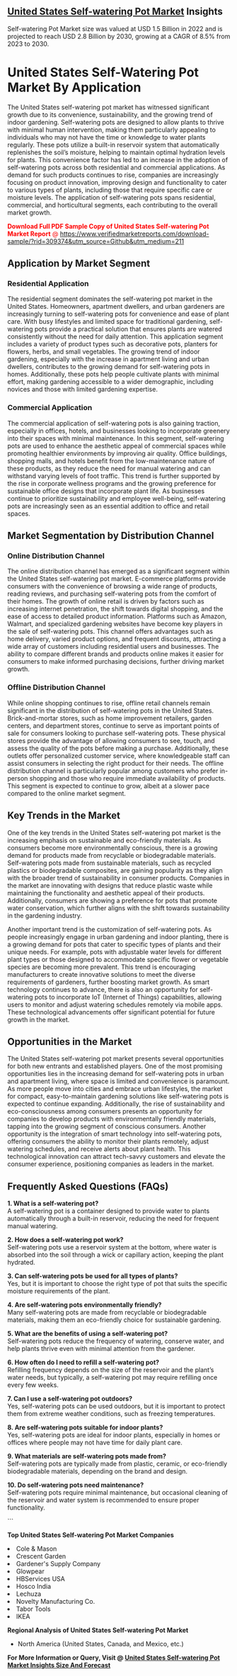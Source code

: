<h2><a href="https://www.verifiedmarketreports.com/download-sample/?rid=309374&amp;utm_source=Github&amp;utm_medium=211" target="_blank">United States Self-watering Pot Market</a> Insights</h2><p>Self-watering Pot Market size was valued at USD 1.5 Billion in 2022 and is projected to reach USD 2.8 Billion by 2030, growing at a CAGR of 8.5% from 2023 to 2030.</p><p><h1>United States Self-Watering Pot Market By Application</h1><p>The United States self-watering pot market has witnessed significant growth due to its convenience, sustainability, and the growing trend of indoor gardening. Self-watering pots are designed to allow plants to thrive with minimal human intervention, making them particularly appealing to individuals who may not have the time or knowledge to water plants regularly. These pots utilize a built-in reservoir system that automatically replenishes the soil’s moisture, helping to maintain optimal hydration levels for plants. This convenience factor has led to an increase in the adoption of self-watering pots across both residential and commercial applications. As demand for such products continues to rise, companies are increasingly focusing on product innovation, improving design and functionality to cater to various types of plants, including those that require specific care or moisture levels. The application of self-watering pots spans residential, commercial, and horticultural segments, each contributing to the overall market growth. <p><span class=""><span style="color: #ff0000;"><strong>Download Full PDF Sample Copy of United States Self-watering Pot Market Report</strong> @ </span><a href="https://www.verifiedmarketreports.com/download-sample/?rid=309374&amp;utm_source=Github&amp;utm_medium=211" target="_blank">https://www.verifiedmarketreports.com/download-sample/?rid=309374&amp;utm_source=Github&amp;utm_medium=211</a></span></p></p><h2>Application by Market Segment</h2><h3>Residential Application</h3><p>The residential segment dominates the self-watering pot market in the United States. Homeowners, apartment dwellers, and urban gardeners are increasingly turning to self-watering pots for convenience and ease of plant care. With busy lifestyles and limited space for traditional gardening, self-watering pots provide a practical solution that ensures plants are watered consistently without the need for daily attention. This application segment includes a variety of product types such as decorative pots, planters for flowers, herbs, and small vegetables. The growing trend of indoor gardening, especially with the increase in apartment living and urban dwellers, contributes to the growing demand for self-watering pots in homes. Additionally, these pots help people cultivate plants with minimal effort, making gardening accessible to a wider demographic, including novices and those with limited gardening expertise.</p><h3>Commercial Application</h3><p>The commercial application of self-watering pots is also gaining traction, especially in offices, hotels, and businesses looking to incorporate greenery into their spaces with minimal maintenance. In this segment, self-watering pots are used to enhance the aesthetic appeal of commercial spaces while promoting healthier environments by improving air quality. Office buildings, shopping malls, and hotels benefit from the low-maintenance nature of these products, as they reduce the need for manual watering and can withstand varying levels of foot traffic. This trend is further supported by the rise in corporate wellness programs and the growing preference for sustainable office designs that incorporate plant life. As businesses continue to prioritize sustainability and employee well-being, self-watering pots are increasingly seen as an essential addition to office and retail spaces.</p><h2>Market Segmentation by Distribution Channel</h2><h3>Online Distribution Channel</h3><p>The online distribution channel has emerged as a significant segment within the United States self-watering pot market. E-commerce platforms provide consumers with the convenience of browsing a wide range of products, reading reviews, and purchasing self-watering pots from the comfort of their homes. The growth of online retail is driven by factors such as increasing internet penetration, the shift towards digital shopping, and the ease of access to detailed product information. Platforms such as Amazon, Walmart, and specialized gardening websites have become key players in the sale of self-watering pots. This channel offers advantages such as home delivery, varied product options, and frequent discounts, attracting a wide array of customers including residential users and businesses. The ability to compare different brands and products online makes it easier for consumers to make informed purchasing decisions, further driving market growth.</p><h3>Offline Distribution Channel</h3><p>While online shopping continues to rise, offline retail channels remain significant in the distribution of self-watering pots in the United States. Brick-and-mortar stores, such as home improvement retailers, garden centers, and department stores, continue to serve as important points of sale for consumers looking to purchase self-watering pots. These physical stores provide the advantage of allowing consumers to see, touch, and assess the quality of the pots before making a purchase. Additionally, these outlets offer personalized customer service, where knowledgeable staff can assist consumers in selecting the right product for their needs. The offline distribution channel is particularly popular among customers who prefer in-person shopping and those who require immediate availability of products. This segment is expected to continue to grow, albeit at a slower pace compared to the online market segment.</p><h2>Key Trends in the Market</h2><p>One of the key trends in the United States self-watering pot market is the increasing emphasis on sustainable and eco-friendly materials. As consumers become more environmentally conscious, there is a growing demand for products made from recyclable or biodegradable materials. Self-watering pots made from sustainable materials, such as recycled plastics or biodegradable composites, are gaining popularity as they align with the broader trend of sustainability in consumer products. Companies in the market are innovating with designs that reduce plastic waste while maintaining the functionality and aesthetic appeal of their products. Additionally, consumers are showing a preference for pots that promote water conservation, which further aligns with the shift towards sustainability in the gardening industry.</p><p>Another important trend is the customization of self-watering pots. As people increasingly engage in urban gardening and indoor planting, there is a growing demand for pots that cater to specific types of plants and their unique needs. For example, pots with adjustable water levels for different plant types or those designed to accommodate specific flower or vegetable species are becoming more prevalent. This trend is encouraging manufacturers to create innovative solutions to meet the diverse requirements of gardeners, further boosting market growth. As smart technology continues to advance, there is also an opportunity for self-watering pots to incorporate IoT (Internet of Things) capabilities, allowing users to monitor and adjust watering schedules remotely via mobile apps. These technological advancements offer significant potential for future growth in the market.</p><h2>Opportunities in the Market</h2><p>The United States self-watering pot market presents several opportunities for both new entrants and established players. One of the most promising opportunities lies in the increasing demand for self-watering pots in urban and apartment living, where space is limited and convenience is paramount. As more people move into cities and embrace urban lifestyles, the market for compact, easy-to-maintain gardening solutions like self-watering pots is expected to continue expanding. Additionally, the rise of sustainability and eco-consciousness among consumers presents an opportunity for companies to develop products with environmentally friendly materials, tapping into the growing segment of conscious consumers. Another opportunity is the integration of smart technology into self-watering pots, offering consumers the ability to monitor their plants remotely, adjust watering schedules, and receive alerts about plant health. This technological innovation can attract tech-savvy customers and elevate the consumer experience, positioning companies as leaders in the market.</p><h2>Frequently Asked Questions (FAQs)</h2><p><strong>1. What is a self-watering pot?</strong><br>A self-watering pot is a container designed to provide water to plants automatically through a built-in reservoir, reducing the need for frequent manual watering.</p><p><strong>2. How does a self-watering pot work?</strong><br>Self-watering pots use a reservoir system at the bottom, where water is absorbed into the soil through a wick or capillary action, keeping the plant hydrated.</p><p><strong>3. Can self-watering pots be used for all types of plants?</strong><br>Yes, but it is important to choose the right type of pot that suits the specific moisture requirements of the plant.</p><p><strong>4. Are self-watering pots environmentally friendly?</strong><br>Many self-watering pots are made from recyclable or biodegradable materials, making them an eco-friendly choice for sustainable gardening.</p><p><strong>5. What are the benefits of using a self-watering pot?</strong><br>Self-watering pots reduce the frequency of watering, conserve water, and help plants thrive even with minimal attention from the gardener.</p><p><strong>6. How often do I need to refill a self-watering pot?</strong><br>Refilling frequency depends on the size of the reservoir and the plant’s water needs, but typically, a self-watering pot may require refilling once every few weeks.</p><p><strong>7. Can I use a self-watering pot outdoors?</strong><br>Yes, self-watering pots can be used outdoors, but it is important to protect them from extreme weather conditions, such as freezing temperatures.</p><p><strong>8. Are self-watering pots suitable for indoor plants?</strong><br>Yes, self-watering pots are ideal for indoor plants, especially in homes or offices where people may not have time for daily plant care.</p><p><strong>9. What materials are self-watering pots made from?</strong><br>Self-watering pots are typically made from plastic, ceramic, or eco-friendly biodegradable materials, depending on the brand and design.</p><p><strong>10. Do self-watering pots need maintenance?</strong><br>Self-watering pots require minimal maintenance, but occasional cleaning of the reservoir and water system is recommended to ensure proper functionality.</p>```</p><p><strong>Top United States Self-watering Pot Market Companies</strong></p><div data-test-id=""><p><li>Cole & Mason</li><li> Crescent Garden</li><li> Gardener's Supply Company</li><li> Glowpear</li><li> HBServices USA</li><li> Hosco India</li><li> Lechuza</li><li> Novelty Manufacturing Co.</li><li> Tabor Tools</li><li> IKEA</li></p><div><strong>Regional Analysis of&nbsp;United States Self-watering Pot Market</strong></div><ul><li dir="ltr"><p dir="ltr">North America&nbsp;(United States, Canada, and Mexico, etc.)</p></li></ul><p><strong>For More Information or Query, Visit @&nbsp;</strong><strong><a href="https://www.verifiedmarketreports.com/product/self-watering-pot-market/?utm_source=Github&amp;utm_medium=211" target="_blank">United States Self-watering Pot Market Insights Size And Forecast</a></strong></p></div>
